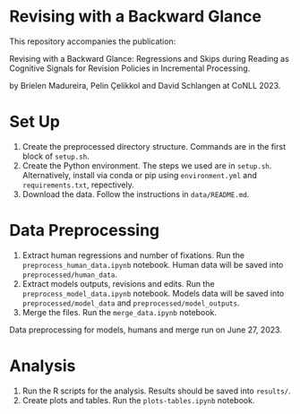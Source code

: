 # Revising with a Backward Glance

This repository accompanies the publication:

Revising with a Backward Glance: Regressions and Skips during Reading as Cognitive Signals for Revision Policies in Incremental Processing.

by Brielen Madureira, Pelin Çelikkol and David Schlangen at CoNLL 2023.

# Set Up

1. Create the preprocessed directory structure. Commands are in the first block of ```setup.sh```.
2. Create the Python environment. The steps we used are in ```setup.sh```. Alternatively, install via conda or pip using ```environment.yml``` and ```requirements.txt```, repectively.
3. Download the data. Follow the instructions in ```data/README.md```.

# Data Preprocessing

1. Extract human regressions and number of fixations. Run the ```preprocess_human_data.ipynb``` notebook. Human data will be saved into ```preprocessed/human_data```.
2. Extract models outputs, revisions and edits. Run the ```preprocess_model_data.ipynb``` notebook. Models data will be saved into ```preprocessed/model_data``` and ```preprocessed/model_outputs```.
3. Merge the files. Run the ```merge_data.ipynb``` notebook.

Data preprocessing for models, humans and merge run on June 27, 2023.

# Analysis

1. Run the R scripts for the analysis. Results should be saved into ```results/```.
2. Create plots and tables. Run the ```plots-tables.ipynb``` notebook.
